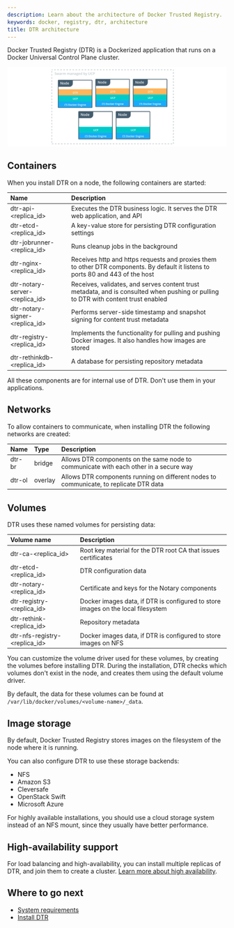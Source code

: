 ```yaml
---
description: Learn about the architecture of Docker Trusted Registry.
keywords: docker, registry, dtr, architecture
title: DTR architecture
---
```


Docker Trusted Registry (DTR) is a Dockerized application that runs on a Docker
Universal Control Plane cluster.

![](images/architecture-1.png)


## Containers

When you install DTR on a node, the following containers are started:

| Name                                 | Description                                                                                                                        |
|:-------------------------------------|:-----------------------------------------------------------------------------------------------------------------------------------|
| dtr-api-&lt;replica_id&gt;           | Executes the DTR business logic. It serves the DTR web application, and API                                                        |
| dtr-etcd-&lt;replica_id&gt;          | A key-value store for persisting DTR configuration settings                                                                        |
| dtr-jobrunner-&lt;replica_id&gt;     | Runs cleanup jobs in the background                                                                                                |
| dtr-nginx-&lt;replica_id&gt;         | Receives http and https requests and proxies them to other DTR components. By default it listens to ports 80 and 443 of the host   |
| dtr-notary-server-&lt;replica_id&gt; | Receives, validates, and serves content trust metadata, and is consulted when pushing or pulling to DTR with content trust enabled |
| dtr-notary-signer-&lt;replica_id&gt; | Performs server-side timestamp and snapshot signing for content trust metadata                                                     |
| dtr-registry-&lt;replica_id&gt;      | Implements the functionality for pulling and pushing Docker images. It also handles how images are stored                          |
| dtr-rethinkdb-&lt;replica_id&gt;     | A database for persisting repository metadata                                                                                      |

All these components are for internal use of DTR. Don't use them in your applications.

## Networks

To allow containers to communicate, when installing DTR the following networks
are created:

| Name   | Type    | Description                                                                            |
|:-------|:--------|:---------------------------------------------------------------------------------------|
| dtr-br | bridge  | Allows DTR components on the same node to communicate with each other in a secure way  |
| dtr-ol | overlay | Allows DTR components running on different nodes to communicate, to replicate DTR data |


## Volumes

DTR uses these named volumes for persisting data:

| Volume name                         | Description                                                                      |
|:------------------------------------|:---------------------------------------------------------------------------------|
| dtr-ca-&lt;replica_id&gt;           | Root key material for the DTR root CA that issues certificates                   |
| dtr-etcd-&lt;replica_id&gt;         | DTR configuration data                                                           |
| dtr-notary-&lt;replica_id&gt;       | Certificate and keys for the Notary components                                   |
| dtr-registry-&lt;replica_id&gt;     | Docker images data, if DTR is configured to store images on the local filesystem |
| dtr-rethink-&lt;replica_id&gt;      | Repository metadata                                                              |
| dtr-nfs-registry-&lt;replica_id&gt; | Docker images data, if DTR is configured to store images on NFS                  |

You can customize the volume driver used for these volumes, by creating the
volumes before installing DTR. During the installation, DTR checks which volumes
don't exist in the node, and creates them using the default volume driver.

By default, the data for these volumes can be found at
`/var/lib/docker/volumes/<volume-name>/_data`.

## Image storage

By default, Docker Trusted Registry stores images on the filesystem of the node
where it is running.

You can also configure DTR to use these storage backends:

* NFS
* Amazon S3
* Cleversafe
* OpenStack Swift
* Microsoft Azure

For highly available installations, you should use a cloud storage system
instead of an NFS mount, since they usually have better performance.

## High-availability support

For load balancing and high-availability, you can install multiple replicas of
DTR, and join them to create a cluster.
[Learn more about high availability](high-availability/index.md).

## Where to go next

* [System requirements](install/system-requirements.md)
* [Install DTR](install/index.md)
